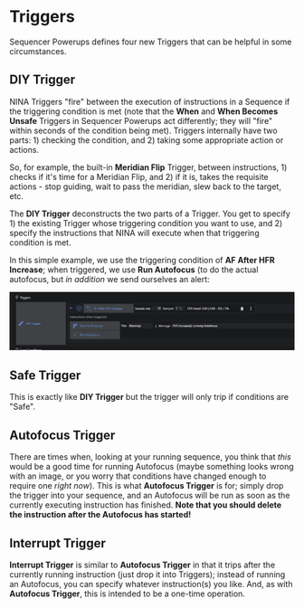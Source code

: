 # Triggers

Sequencer Powerups defines four new Triggers that can be helpful in some circumstances.

## DIY Trigger

NINA Triggers "fire" between the execution of instructions in a Sequence if the triggering condition is met (note that the **When** and **When Becomes Unsafe** Triggers in Sequencer Powerups act differently; they will "fire" within seconds of the condition being met).  Triggers internally have two parts: 1) checking the condition, and 2) taking some appropriate action or actions.

So, for example, the built-in **Meridian Flip** Trigger, between instructions, 1) checks if it's time for a Meridian Flip, and 2) if it is, takes the requisite actions - stop guiding, wait to pass the meridian, slew back to the target, etc.

The **DIY Trigger** deconstructs the two parts of a Trigger.  You get to specify 1) the existing Trigger whose triggering condition you want to use, and 2) specify the instructions that NINA will execute when that triggering condition is met.

In this simple example, we use the triggering condition of **AF After HFR Increase**; when triggered, we use **Run Autofocus** (to do the actual autofocus, but *in addition* we send ourselves an alert:

![](DIYTrigger.png)

## Safe Trigger

This is exactly like **DIY Trigger** but the trigger will only trip if conditions are "Safe".

## Autofocus Trigger

There are times when, looking at your running sequence, you think that *this* would be a good time for running Autofocus (maybe something looks wrong with an image, or you worry that conditions have changed enough to require one *right now*).  This is what **Autofocus Trigger** is for; simply drop the trigger into your sequence, and an Autofocus will be run as soon as the currently executing instruction has finished.  **Note that you should delete the instruction after the Autofocus has started!**


## Interrupt Trigger

**Interrupt Trigger** is similar to **Autofocus Trigger** in that it trips after the currently running instruction (just drop it into Triggers); instead of running an Autofocus, you can specify whatever instruction(s) you like.  And, as with **Autofocus Trigger**, this is intended to be a one-time operation.

